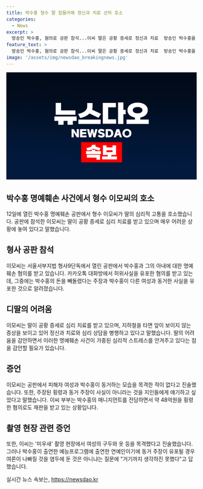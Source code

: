 ```yaml
---
title: 박수홍 형수 딸 힘들어해 정신과 치료 선처 호소
categories:
  - News
excerpt: >
  방송인 박수홍, 혐의로 공판 참석...이씨 딸은 공황 증세로 정신과 치료  방송인 박수홍을 향한 명예훼손 혐의로 인한 재판에 참석한 형수 이모씨가 딸의 공황 증세와 정신과 치료를 언급하며 선처를 호소했다. 이씨는 박수홍을 비방하기 위해 허위사실을 유포한 혐의로 기소되었으며, 횡령 혐의도 받고 있다. 그는 검찰의 질문에 대해 목격증언은 없고, 마음이 힘들어서 이성적인 판단을 할 수 없었다고 진술했다.
feature_text: >
  방송인 박수홍, 혐의로 공판 참석...이씨 딸은 공황 증세로 정신과 치료  방송인 박수홍을 향한 명예훼손 혐의로 인한 재판에 참석한 형수 이모씨가 딸의 공황 증세와 정신과 치료를 언급하며 선처를 호소했다. 이씨는 박수홍을 비방하기 위해 허위사실을 유포한 혐의로 기소되었으며, 횡령 혐의도 받고 있다. 그는 검찰의 질문에 대해 목격증언은 없고, 마음이 힘들어서 이성적인 판단을 할 수 없었다고 진술했다.
image: '/assets/img/newsdao_breakingnews.jpg'
---
```


<p><img src="/assets/img/newsdao_breakingnews.jpg" alt="ontimetimes 속보" /></p>

<h2 data-ke-size="size28">박수홍 명예훼손 사건에서 형수 이모씨의 호소</h2>

<p data-ke-size="size16">12일에 열린 박수홍 명예훼손 공판에서 형수 이모씨가 딸의 심리적 고통을 호소했습니다. 공판에 참석한 이모씨는 딸이 공황 증세로 심리 치료를 받고 있으며 매우 어려운 상황에 놓여 있다고 말했습니다.</p>

<h2 data-ke-size="size26">형사 공판 참석</h2>

<p data-ke-size="size16">이모씨는 서울서부지법 형사9단독에서 열린 공판에서 박수홍과 그의 아내에 대한 명예훼손 혐의를 받고 있습니다. 카카오톡 대화방에서 허위사실을 유포한 혐의를 받고 있는데, 그중에는 박수홍의 돈을 빼돌렸다는 주장과 박수홍이 다른 여성과 동거한 사실을 유포한 것으로 알려졌습니다.</p>

<h2 data-ke-size="size26">디딸의 어려움</h2>

<p data-ke-size="size16">이모씨는 딸이 공황 증세로 심리 치료를 받고 있으며, 지하철을 타면 앞이 보이지 않는 증상을 보이고 있어 정신과 치료와 심리 상담을 병행하고 있다고 말했습니다. 딸의 어려움을 감안하면서 이러한 명예훼손 사건이 가중된 심리적 스트레스를 안겨주고 있다는 점을 감안할 필요가 있습니다.</p>

<h2 data-ke-size="size26">증언</h2>

<p data-ke-size="size16">이모씨는 공판에서 피해자 여성과 박수홍이 동거하는 모습을 목격한 적이 없다고 진술했습니다. 또한, 주장된 횡령과 동거 주장이 사실이 아니라는 것을 지인들에게 얘기하고 싶었다고 말했습니다. 이씨 부부는 박수홍의 매니지먼트를 전담하면서 약 48억원을 횡령한 혐의로도 재판을 받고 있는 상황입니다.</p>

<h2 data-ke-size="size26">촬영 현장 관련 증언</h2>

<p data-ke-size="size16">또한, 이씨는 '미우새' 촬영 현장에서 여성의 구두와 옷 등을 목격했다고 진술했습니다. 그러나 박수홍이 출연한 예능프로그램에 출연한 연예인이기에 동거 주장이 유포될 경우 여론이 나빠질 것을 염두에 둔 것은 아니냐는 질문에 "거기까지 생각하진 못했다"고 답했습니다.</p>
실시간 뉴스 속보는, <a href="https://newsdao.kr" rel="dofollow">https://newsdao.kr</a>


